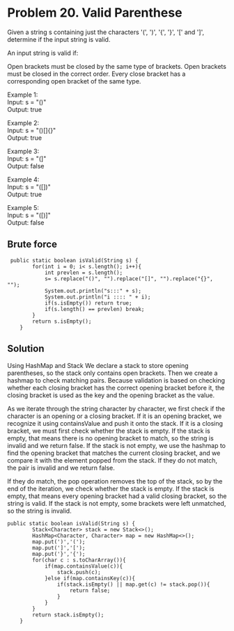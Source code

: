 # Problem 20. Valid Parenthese
Given a string s containing just the characters '(', ')', '{', '}', '[' and ']', determine if the input string is valid.

An input string is valid if:

Open brackets must be closed by the same type of brackets.
Open brackets must be closed in the correct order.
Every close bracket has a corresponding open bracket of the same type.  

Example 1:  
Input: s = "()"  
Output: true  

Example 2:  
Input: s = "()[]{}"  
Output: true

Example 3:  
Input: s = "(]"  
Output: false  

Example 4:  
Input: s = "([])"  
Output: true  

Example 5:  
Input: s = "([)]"  
Output: false
## Brute force
```commandline
 public static boolean isValid(String s) {
        for(int i = 0; i< s.length(); i++){
            int prevlen = s.length();
            s= s.replace("()", "").replace("[]", "").replace("{}", "");
            System.out.println("s:::" + s);
            System.out.println("i :::: " + i);
            if(s.isEmpty()) return true;
            if(s.length() == prevlen) break;
        }
        return s.isEmpty();
    }
```

## Solution
Using HashMap and Stack
We declare a stack to store opening parentheses, so the stack only contains open brackets. Then we create a hashmap to check matching pairs. Because validation is based on checking whether each closing bracket has the correct opening bracket before it, the closing bracket is used as the key and the opening bracket as the value.

As we iterate through the string character by character, we first check if the character is an opening or a closing bracket. If it is an opening bracket, we recognize it using containsValue and push it onto the stack. If it is a closing bracket, we must first check whether the stack is empty. If the stack is empty, that means there is no opening bracket to match, so the string is invalid and we return false. If the stack is not empty, we use the hashmap to find the opening bracket that matches the current closing bracket, and we compare it with the element popped from the stack. If they do not match, the pair is invalid and we return false.

If they do match, the pop operation removes the top of the stack, so by the end of the iteration, we check whether the stack is empty. If the stack is empty, that means every opening bracket had a valid closing bracket, so the string is valid. If the stack is not empty, some brackets were left unmatched, so the string is invalid.
```commandline
public static boolean isValid(String s) {
        Stack<Character> stack = new Stack<>();
        HashMap<Character, Character> map = new HashMap<>();
        map.put(')','(');
        map.put(']','[');
        map.put('}','{');
        for(char c : s.toCharArray()){
            if(map.containsValue(c)){
                stack.push(c);
            }else if(map.containsKey(c)){
                if(stack.isEmpty() || map.get(c) != stack.pop()){
                    return false;
                }
            }
        }
        return stack.isEmpty();
    }
```
